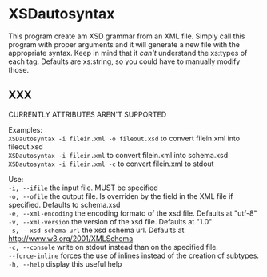 # XSDautosyntax
This program create am XSD grammar from an XML file.
Simply call this program with proper arguments and it will generate a new file with the appropriate syntax.
Keep in mind that it *can't* understand the xs:types of each tag. Defaults are xs:string, so you could have to manually modify those.

## XXX
CURRENTLY ATTRIBUTES AREN'T SUPPORTED

Examples:  
`XSDautosyntax -i filein.xml -o fileout.xsd` to convert filein.xml into fileout.xsd   
`XSDautosyntax -i filein.xml` to convert filein.xml into schema.xsd  
`XSDautosyntax -i filein.xml -c` to convert filein.xml to stdout  

Use:  
`-i, --ifile`    the input file. MUST be specified  
`-o, --ofile`               the output file. Is overriden by the field in the XML file if specified. Defaults to schema.xsd  
`-e, --xml-encoding`        the encoding formato of the xsd file. Defaults at "utf-8"  
`-v, --xml-version`         the version of the xsd file. Defaults at "1.0"  
`-s, --xsd-schema-url`      the xsd schema url. Defaults at http://www.w3.org/2001/XMLSchema  
`-c, --console`          write on stdout instead than on the specified file.  
`--force-inline`          forces the use of inlines instead of the creation of subtypes.  
`-h, --help`              display this useful help  
